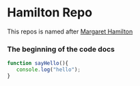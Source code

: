 # Hamilton Repo
This repos is named after [Margaret Hamilton](https://en.wikipedia.org/wiki/Margaret_Hamilton_(scientist))

### The beginning of the code docs
```js
function sayHello(){
   console.log("hello");
}

```
